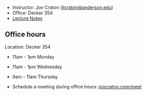 <main>

- Instructor: Jon Craton (jlcraton@anderson.edu)
- Office: Decker 354
- [Lecture Notes](lectures/index.html)

Office hours
------------

Location: Decker 354

- 11am - 1pm Monday
- 11am - 1pm Wednesday
- 9am - 11am Thursday

- Schedule a meeting during office hours: [joncraton.com/meet](https://joncraton.com/meet)
